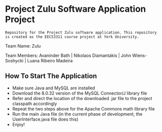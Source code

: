 # Project Zulu Software Application Project
	Repository for the Project Zulu software application. This repository is created as the EECS3311 course project at York University.

Team Name: Zulu

Team Members: Avaninder Bath | Nikolaos Diamantakis | John Wiens-Soshycki | Luana Ribeiro Madeira

## How To Start The Application
- Make sure Java and MySQL are installed
- Download the 8.0.32 version of the MySQL Connector/J library file
- Refer and direct the location of the downloaded .jar file to the project classpath accordingly
- Repeat the two steps above for the Apache Commons math library file
- Run the main Java file (in the current phase of development, the UserInterface.java file does this)
- Enjoy!
